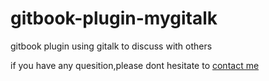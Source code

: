 # gitbook-plugin-mygitalk

gitbook plugin using gitalk to discuss with others

if you have any quesition,please dont hesitate to [contact me](snowdreams1006@163.com)
